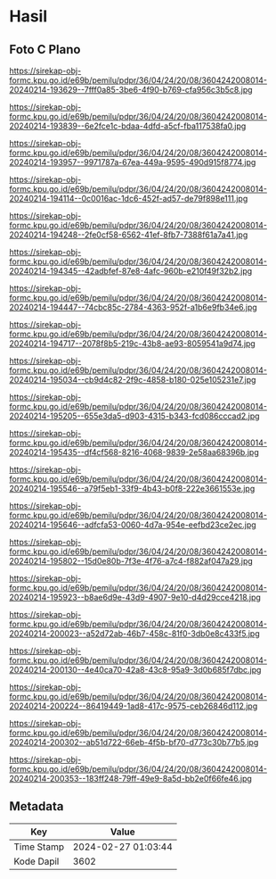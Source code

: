 # Hasil

## Foto C Plano

https://sirekap-obj-formc.kpu.go.id/e69b/pemilu/pdpr/36/04/24/20/08/3604242008014-20240214-193629--7fff0a85-3be6-4f90-b769-cfa956c3b5c8.jpg

https://sirekap-obj-formc.kpu.go.id/e69b/pemilu/pdpr/36/04/24/20/08/3604242008014-20240214-193839--6e2fce1c-bdaa-4dfd-a5cf-fba117538fa0.jpg

https://sirekap-obj-formc.kpu.go.id/e69b/pemilu/pdpr/36/04/24/20/08/3604242008014-20240214-193957--9971787a-67ea-449a-9595-490d915f8774.jpg

https://sirekap-obj-formc.kpu.go.id/e69b/pemilu/pdpr/36/04/24/20/08/3604242008014-20240214-194114--0c0016ac-1dc6-452f-ad57-de79f898e111.jpg

https://sirekap-obj-formc.kpu.go.id/e69b/pemilu/pdpr/36/04/24/20/08/3604242008014-20240214-194248--2fe0cf58-6562-41ef-8fb7-7388f61a7a41.jpg

https://sirekap-obj-formc.kpu.go.id/e69b/pemilu/pdpr/36/04/24/20/08/3604242008014-20240214-194345--42adbfef-87e8-4afc-960b-e210f49f32b2.jpg

https://sirekap-obj-formc.kpu.go.id/e69b/pemilu/pdpr/36/04/24/20/08/3604242008014-20240214-194447--74cbc85c-2784-4363-952f-a1b6e9fb34e6.jpg

https://sirekap-obj-formc.kpu.go.id/e69b/pemilu/pdpr/36/04/24/20/08/3604242008014-20240214-194717--2078f8b5-219c-43b8-ae93-8059541a9d74.jpg

https://sirekap-obj-formc.kpu.go.id/e69b/pemilu/pdpr/36/04/24/20/08/3604242008014-20240214-195034--cb9d4c82-2f9c-4858-b180-025e105231e7.jpg

https://sirekap-obj-formc.kpu.go.id/e69b/pemilu/pdpr/36/04/24/20/08/3604242008014-20240214-195205--655e3da5-d903-4315-b343-fcd086cccad2.jpg

https://sirekap-obj-formc.kpu.go.id/e69b/pemilu/pdpr/36/04/24/20/08/3604242008014-20240214-195435--df4cf568-8216-4068-9839-2e58aa68396b.jpg

https://sirekap-obj-formc.kpu.go.id/e69b/pemilu/pdpr/36/04/24/20/08/3604242008014-20240214-195546--a79f5eb1-33f9-4b43-b0f8-222e3661553e.jpg

https://sirekap-obj-formc.kpu.go.id/e69b/pemilu/pdpr/36/04/24/20/08/3604242008014-20240214-195646--adfcfa53-0060-4d7a-954e-eefbd23ce2ec.jpg

https://sirekap-obj-formc.kpu.go.id/e69b/pemilu/pdpr/36/04/24/20/08/3604242008014-20240214-195802--15d0e80b-7f3e-4f76-a7c4-f882af047a29.jpg

https://sirekap-obj-formc.kpu.go.id/e69b/pemilu/pdpr/36/04/24/20/08/3604242008014-20240214-195923--b8ae6d9e-43d9-4907-9e10-d4d29cce4218.jpg

https://sirekap-obj-formc.kpu.go.id/e69b/pemilu/pdpr/36/04/24/20/08/3604242008014-20240214-200023--a52d72ab-46b7-458c-81f0-3db0e8c433f5.jpg

https://sirekap-obj-formc.kpu.go.id/e69b/pemilu/pdpr/36/04/24/20/08/3604242008014-20240214-200130--4e40ca70-42a8-43c8-95a9-3d0b685f7dbc.jpg

https://sirekap-obj-formc.kpu.go.id/e69b/pemilu/pdpr/36/04/24/20/08/3604242008014-20240214-200224--86419449-1ad8-417c-9575-ceb26846d112.jpg

https://sirekap-obj-formc.kpu.go.id/e69b/pemilu/pdpr/36/04/24/20/08/3604242008014-20240214-200302--ab51d722-66eb-4f5b-bf70-d773c30b77b5.jpg

https://sirekap-obj-formc.kpu.go.id/e69b/pemilu/pdpr/36/04/24/20/08/3604242008014-20240214-200353--183ff248-79ff-49e9-8a5d-bb2e0f66fe46.jpg


## Metadata

| Key        | Value               |
| ---------- | ------------------- |
| Time Stamp | 2024-02-27 01:03:44 |
| Kode Dapil | 3602                |



